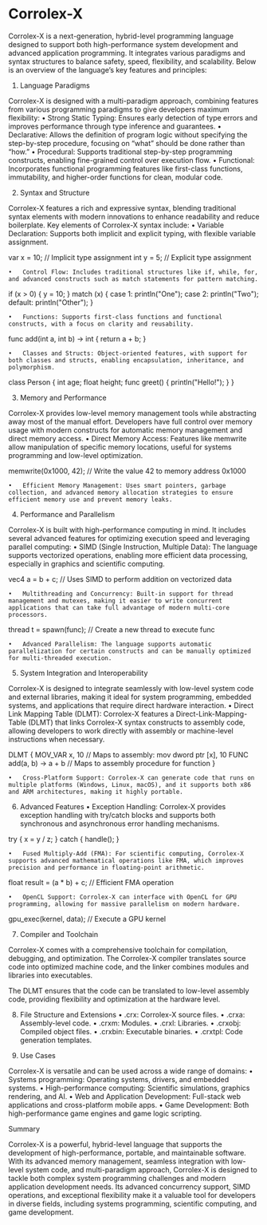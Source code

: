 # Corrolex-X

Corrolex-X is a next-generation, hybrid-level programming language designed to support both high-performance system development and advanced application programming. It integrates various paradigms and syntax structures to balance safety, speed, flexibility, and scalability. Below is an overview of the language’s key features and principles:

1. Language Paradigms

Corrolex-X is designed with a multi-paradigm approach, combining features from various programming paradigms to give developers maximum flexibility:
	•	Strong Static Typing: Ensures early detection of type errors and improves performance through type inference and guarantees.
	•	Declarative: Allows the definition of program logic without specifying the step-by-step procedure, focusing on “what” should be done rather than “how.”
	•	Procedural: Supports traditional step-by-step programming constructs, enabling fine-grained control over execution flow.
	•	Functional: Incorporates functional programming features like first-class functions, immutability, and higher-order functions for clean, modular code.

2. Syntax and Structure

Corrolex-X features a rich and expressive syntax, blending traditional syntax elements with modern innovations to enhance readability and reduce boilerplate. Key elements of Corrolex-X syntax include:
	•	Variable Declaration: Supports both implicit and explicit typing, with flexible variable assignment.

var x = 10;  // Implicit type assignment
int y = 5;   // Explicit type assignment


	•	Control Flow: Includes traditional structures like if, while, for, and advanced constructs such as match statements for pattern matching.

if (x > 0) { y = 10; }
match (x) {
    case 1: println("One");
    case 2: println("Two");
    default: println("Other");
}


	•	Functions: Supports first-class functions and functional constructs, with a focus on clarity and reusability.

func add(int a, int b) -> int { return a + b; }


	•	Classes and Structs: Object-oriented features, with support for both classes and structs, enabling encapsulation, inheritance, and polymorphism.

class Person {
    int age;
    float height;
    func greet() { println("Hello!"); }
}

3. Memory and Performance

Corrolex-X provides low-level memory management tools while abstracting away most of the manual effort. Developers have full control over memory usage with modern constructs for automatic memory management and direct memory access.
	•	Direct Memory Access: Features like memwrite allow manipulation of specific memory locations, useful for systems programming and low-level optimization.

memwrite(0x1000, 42);  // Write the value 42 to memory address 0x1000


	•	Efficient Memory Management: Uses smart pointers, garbage collection, and advanced memory allocation strategies to ensure efficient memory use and prevent memory leaks.

4. Performance and Parallelism

Corrolex-X is built with high-performance computing in mind. It includes several advanced features for optimizing execution speed and leveraging parallel computing:
	•	SIMD (Single Instruction, Multiple Data): The language supports vectorized operations, enabling more efficient data processing, especially in graphics and scientific computing.

vec4 a = b + c;  // Uses SIMD to perform addition on vectorized data


	•	Multithreading and Concurrency: Built-in support for thread management and mutexes, making it easier to write concurrent applications that can take full advantage of modern multi-core processors.

thread t = spawn(func);  // Create a new thread to execute func


	•	Advanced Parallelism: The language supports automatic parallelization for certain constructs and can be manually optimized for multi-threaded execution.

5. System Integration and Interoperability

Corrolex-X is designed to integrate seamlessly with low-level system code and external libraries, making it ideal for system programming, embedded systems, and applications that require direct hardware interaction.
	•	Direct Link Mapping Table (DLMT): Corrolex-X features a Direct-Link-Mapping-Table (DLMT) that links Corrolex-X syntax constructs to assembly code, allowing developers to work directly with assembly or machine-level instructions when necessary.

DLMT {
    MOV_VAR x, 10  // Maps to assembly: mov dword ptr [x], 10
    FUNC add(a, b) -> a + b  // Maps to assembly procedure for function
}


	•	Cross-Platform Support: Corrolex-X can generate code that runs on multiple platforms (Windows, Linux, macOS), and it supports both x86 and ARM architectures, making it highly portable.

6. Advanced Features
	•	Exception Handling: Corrolex-X provides exception handling with try/catch blocks and supports both synchronous and asynchronous error handling mechanisms.

try { x = y / z; } catch { handle(); }


	•	Fused Multiply-Add (FMA): For scientific computing, Corrolex-X supports advanced mathematical operations like FMA, which improves precision and performance in floating-point arithmetic.

float result = (a * b) + c;  // Efficient FMA operation


	•	OpenCL Support: Corrolex-X can interface with OpenCL for GPU programming, allowing for massive parallelism on modern hardware.

gpu_exec(kernel, data);  // Execute a GPU kernel

7. Compiler and Toolchain

Corrolex-X comes with a comprehensive toolchain for compilation, debugging, and optimization. The Corrolex-X compiler translates source code into optimized machine code, and the linker combines modules and libraries into executables.

The DLMT ensures that the code can be translated to low-level assembly code, providing flexibility and optimization at the hardware level.

8. File Structure and Extensions
	•	.crx: Corrolex-X source files.
	•	.crxa: Assembly-level code.
	•	.crxm: Modules.
	•	.crxl: Libraries.
	•	.crxobj: Compiled object files.
	•	.crxbin: Executable binaries.
	•	.crxtpl: Code generation templates.

9. Use Cases

Corrolex-X is versatile and can be used across a wide range of domains:
	•	Systems programming: Operating systems, drivers, and embedded systems.
	•	High-performance computing: Scientific simulations, graphics rendering, and AI.
	•	Web and Application Development: Full-stack web applications and cross-platform mobile apps.
	•	Game Development: Both high-performance game engines and game logic scripting.

Summary

Corrolex-X is a powerful, hybrid-level language that supports the development of high-performance, portable, and maintainable software. With its advanced memory management, seamless integration with low-level system code, and multi-paradigm approach, Corrolex-X is designed to tackle both complex system programming challenges and modern application development needs. Its advanced concurrency support, SIMD operations, and exceptional flexibility make it a valuable tool for developers in diverse fields, including systems programming, scientific computing, and game development.
